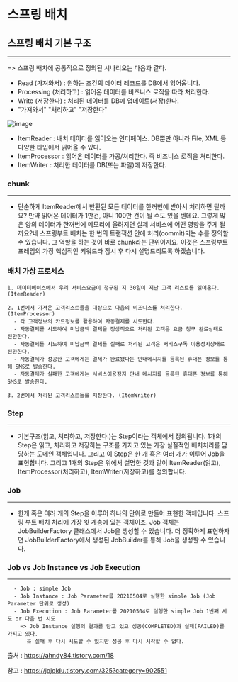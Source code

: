 # 스프링 배치 

## 스프링 배치 기본 구조
----
=> 스프링 배치에 공통적으로 정의된 시나리오는 다음과 같다.
  + Read (가져와서) : 원하는 조건의 데이터 레코드를 DB에서 읽어옵니다.
  + Processing (처리하고) : 읽어온 데이터를 비즈니스 로직을 따라 처리한다.
  + Write (저장한다) : 처리된 데이터를 DB에 업데이트(저장)한다.
  + "가져와서" "처리하고" "저장한다"

![image](https://user-images.githubusercontent.com/76584547/116872774-73334380-ac51-11eb-8fab-bcaccc3e3303.png)

+ ItemReader  : 배치 데이터를 읽어오는 인터페이스. DB뿐만 아니라 File, XML 등 다양한 타입에서 읽어올 수 있다.
+ ItemProcessor : 읽어온 데이터를 가공/처리한다. 즉 비즈니스 로직을 처리한다.
+ ItemWriter : 처리한 데이터를 DB(또는 파일)에 저장한다.

### chunk
----
  + 단순하게 ItemReader에서 반환된 모든 데이터를 한꺼번에 받아서 처리하면 될까요? 만약 읽어온 데이터가 1만건, 아니 100만 건이 될 수도 있을 텐데요. 그렇게 많은 양의 데이터가 한꺼번에 메모리에 올려지면 실제 서비스에 어떤 영향을 주게 될까요?네 스프링부트 배치는 한 번의 트랜잭션 안에 처리(commit)되는 수를 정의할 수 있습니다. 그 역할을 하는 것이 바로 chunk라는 단위이지요. 이것은 스프링부트프레임의 가장 핵심적인 키워드라 잠시 후 다시 설명드리도록 하겠습니다.

### 배치 가상 프로세스
```
1. 데이터베이스에서 우리 서비스요금이 청구된 지 30일이 지난 고객 리스트를 읽어온다.  (ItemReader)

2. 1번에서 가져온 고객리스트들을 대상으로 다음의 비즈니스를 처리한다.  (ItemProcessor)
  - 각 고객정보의 카드정보를 활용하여 자동결제를 시도한다.
  - 자동결제를 시도하여 미납금액 결제을 정상적으로 처리된 고객은 요금 청구 완료상태로 전환한다.
  - 자동결제를 시도하여 미납금액 결제를 실패로 처리된 고객은 서비스구독 이용정지상태로 전환한다.
  - 자동결제가 성공한 고객에게는 결제가 완료됐다는 안내메시지를 등록된 휴대폰 정보를 통해 SMS로 발송한다.
  - 자동결제가 실패한 고객에게는 서비스이용정지 안내 메시지를 등록된 휴대폰 정보를 통해 SMS로 발송한다.

3. 2번에서 처리된 고객리스트들를 저장한다. (ItemWriter)
```


### Step
----
  + 기본구조(읽고, 처리하고, 저장한다.)는 Step이라는 객체에서 정의됩니다. 1개의 Step은 읽고, 처리하고 저장하는 구조를 가지고 있는 가장 실질적인 배치처리를 담당하는 도메인 객체입니다. 그리고 이 Step은 한 개 혹은 여러 개가 이루어 Job을 표현합니다. 그리고 1개의 Step은 위에서 설명한 것과 같이 ItemReader(읽고), ItemProcessor(처리하고), ItemWriter(저장하고)를 정의합니다.

### Job
----
  + 한개 혹은 여러 개의 Step을 이루어 하나의 단위로 만들어 표현한 객체입니다. 스프링 부트 배치 처리에 가장 윗 계층에 있는 객체이죠. Job 객체는 JobBuilderFactory 클래스에서 Job을 생성할 수 있습니다. 더 정확하게 표현하자면 JobBuilderFactory에서 생성된 JobBuilder를 통해 Job을 생성할 수 있습니다.

### Job vs Job Instance vs Job Execution
----
```
  - Job : simple Job
  - Job Instance : Job Parameter를 20210504로 실행한 simple Job (Job Parameter 단위로 생성)
  - Job Execution : Job Parameter를 20210504로 실행한 simple Job 1번째 시도 or 다음 번 시도
    => Job Instance 실행의 결과를 담고 있고 성공(COMPLETED)과 실패(FAILED)를 가지고 있다.
      ※ 실패 후 다시 시도할 수 있지만 성공 후 다시 시작할 수 없다.
```


출처 : https://ahndy84.tistory.com/18

참고 : https://jojoldu.tistory.com/325?category=902551
